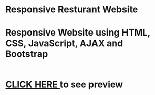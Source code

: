 <h1>Responsive Resturant Website<h1>
  <p>Responsive Website using HTML, CSS, JavaScript, AJAX and Bootstrap </p><br>
<a href="https://shreyansh225.github.io/shreyansh225/Responsive-Resturant-Website/Complete%20Code/index.html" rel="nofollow">CLICK HERE </a>to see preview

  
